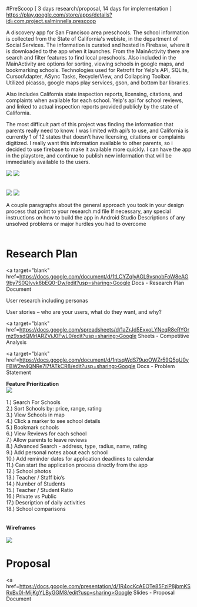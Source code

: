 #PreScoop
[ 3 days research/proposal, 14 days for implementation ] <br>
https://play.google.com/store/apps/details?id=com.project.salminnella.prescoop

A discovery app for San Francisco area preschools.  The school information is collected from the State of California's webiste, in the department of Social Services.  The information is curated and hosted in Firebase, where it is downloaded to the app when it launches. From the MainActivity there are search and filter features to find local preschools. Also included in the MainActivity are options for sorting, viewing schools in google maps, and bookmarking schools.
Technologies used for Retrofit for Yelp's API, SQLite, CursorAdapter, ASync Tasks, RecyclerView, and Collapsing Toolbar.  
Utilized picasso, google maps play services, gson, and bottom bar libraries.

Also includes California state inspection reports, licensing, citations, and complaints when available for each school. Yelp's api for school reviews, and linked to actual inspection reports provided publicly by the state of
California.  

The most difficult part of this project was finding the information that parents really
need to know. I was limited with api’s to use, and California is currently 1 of 12 states that
doesn’t have licensing, citations or complaints digitized.  I really want this information available
to other parents, so i decided to use firebase to make it available more quickly.  I can have the
app in the playstore, and continue to publish new information that will be immediately available
to the users.

<section>
<img src="https://github.com/salminnella/PreScoop/blob/master/images/prescoop_main_screen.png" />
<img src="https://github.com/salminnella/PreScoop/blob/master/images/prescoop_details_screen.png" />
</section>
<br><br>
<section>
<img src="https://github.com/salminnella/PreScoop/blob/master/images/prescoop_maps_screen.png" />
<img src="https://github.com/salminnella/PreScoop/blob/master/images/prescoop_yelp_webview_screen.png" />
</section>

A couple paragraphs about the general approach you took in your design process that point to your research.md file
If necessary, any special instructions on how to build the app in Android Studio
Descriptions of any unsolved problems or major hurdles you had to overcome
<br><br>

# Research Plan<br>
<a target="blank" href=https://docs.google.com/document/d/1tLCYZqlyAGL9vsnobFoW8eAG9by7S0Qlvvk8bEQ0-Dw/edit?usp=sharing>Google Docs - Research Plan Document</a>

User research including personas

User stories – who are your users, what do they want, and why?

<a target="blank" href=https://docs.google.com/spreadsheets/d/1aZrJd5ExxoLYNeqR8eRYOrmz9xsdQMrlARZViJ0FwL0/edit?usp=sharing>Google Sheets - Competitive Analysis</a>

<a target="blank" href=https://docs.google.com/document/d/1ntsqWdS79uoOWZr59Q5gU0yFBW2w4QNRe7l7fATkCR8/edit?usp=sharing>Google Docs - Problem Statement</a>

<b>Feature Prioritization</b><br>
<img src="https://github.com/salminnella/PreScoop/blob/master/images/FeaturePrioritization.jpg" />
<br><br>
  1.) Search For Schools<br>
  2.) Sort Schools by: price, range, rating<br>
  3.) View Schools in map<br>
  4.) Click a marker to see school details<br>
  5.) Bookmark schools<br>
  6.) View Reviews for each school<br>
  7.) Allow parents to leave reviews<br>
  8.) Advanced Search - address, type, radius, name, rating<br>
  9.) Add personal notes about each school<br>
  10.) Add reminder dates for application deadlines to calendar<br>
  11.) Can start the application process directly from the app<br>
  12.) School photos<br>
  13.) Teacher / Staff bio’s<br>
  14.) Number of Students<br>
  15.) Teacher / Student Ratio<br>
  16.) Private vs Public<br>
  17.) Description of daily activities<br>
  18.) School comparisons<br>
<br><br>
<b>Wireframes</b><br><br>
<img src="https://github.com/salminnella/PreScoop/blob/master/images/WireFrames.png" />


# Proposal

<a href=https://docs.google.com/presentation/d/1R4ocKcAEOTe85FziP8jbmKSRxBv0l-MijKgYLByGGM8/edit?usp=sharing>Google Slides - Proposal Document</a>
